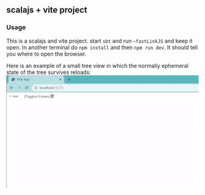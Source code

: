 ## scalajs + vite project

### Usage

This is a scalajs and vite project. start `sbt` and run `~fastLinkJS` and keep it open. In another terminal do `npm install` and then `npm run dev`. It should tell you where to open the browser.

Here is an example of a small tree view in which the normally ephemeral state of the tree survives reloads:
![example](example.gif)
